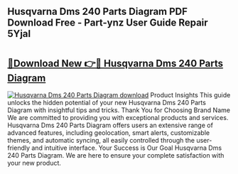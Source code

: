 ## Husqvarna Dms 240 Parts Diagram PDF Download Free - Part-ynz User Guide Repair 5YjaI

# <h2><a href="http://dfs5vv.blite.top/?on=Husqvarna+Dms+240+Parts+Diagram">🔗Download New 👉🔴 Husqvarna Dms 240 Parts Diagram</a></h2>

[![Husqvarna Dms 240 Parts Diagram download](https://i.imgur.com/lujVjoI.png)](http://dfs5vv.blite.top/?on=Husqvarna+Dms+240+Parts+Diagram)
Product Insights This guide unlocks the hidden potential of your new Husqvarna Dms 240 Parts Diagram with insightful tips and tricks. Thank You for Choosing Brand Name We are committed to providing you with exceptional products and services. Husqvarna Dms 240 Parts Diagram offers users an extensive range of advanced features, including geolocation, smart alerts, customizable themes, and automatic syncing, all easily controlled through the user-friendly and intuitive interface. Your Success is Our Goal Husqvarna Dms 240 Parts Diagram. We are here to ensure your complete satisfaction with your new product.
